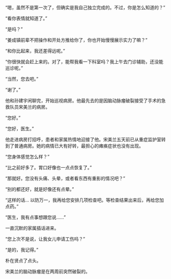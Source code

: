 “嗯，虽然不是第一次了，但确实是我自己独立完成的。不过，你是怎么知道的？”

“看你表情就知道了。”

“是吗？”

“姜成镇前辈不把操作和开处方推给你了，你也开始慢慢展示实力了嘛？”

“和你比起来，我还差得远呢。”

“你很快就会赶上来的。对了，能帮我看一下科室吗？我上午去门诊辅助，还没能巡诊呢。”

“当然，您去吧。”

“谢了。”

他和孙建宇闲聊完，开始巡视病房。他最先去的是因脑动脉瘤破裂接受了手术的急救队员宋美兰的病房。

“您好。”

“您好，医生。”

他走进病房打招呼，患者和家属热情地迎接了他。宋美兰五天前已从重症监护室转到了普通病房。她的病情已大有好转，最担心的瘫痪症状也没有出现。

“您身体感觉怎么样？”

“比之前好多了。胃口好像也一点点恢复了。”

“那就好。您没有头痛、头晕，或者看东西有重影的情况吧？”

“别的都还好，就是好像还有点晕。”

“这样的话… 以防万一，我再给您安排几项检查吧。等检查结果出来后，再给您加点药。”

“医生，我有点事想跟您说……”

一直沉默的家属插话进来。

“您上次不是说，让我女儿申请工伤吗？”

“是的，我记得。”

朴在贤点了点头。

宋美兰的脑动脉瘤是在两周前突然破裂的。